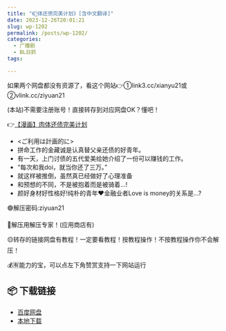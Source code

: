 ```yaml
---
title: "《🥩体还债完美计划》[含中文翻译]"
date: 2023-12-26T20:01:21
slug: wp-1202
permalink: /posts/wp-1202/
categories:
  - 广播剧
  - BL日抓
tags:

---
```


如果两个网盘都没有资源了，看这个网站👉①link3.cc/xianyu21或②vlink.cc/ziyuan21

(本站)不需要注册账号！直接转存到对应网盘OK？懂吧！

👉[【漫画】肉体还债完美计划](https://blziyuan21.com/archives/1194)

*   <ご利用は計画的に>
*   拼命工作的金藏诚是认真替父亲还债的好青年。
*   有一天，上门讨债的五代爱美给她介绍了一份可以赚钱的工作。
*   “每次和我doi，就当你还了三万。”
*   就这样被推倒，虽然真已经做好了心理准备
*   和预想的不同，不是被抱着而是被骑着…!
*   颜好身材好性格好!纯朴的青年❤️金融业者Love is money的关系是…?

🟢解压密码:ziyuan21

🔵解压用解压专家！(应用商店有)

🟡转存的链接网盘有教程！一定要看教程！按教程操作！不按教程操作你不会解压！

💰🈶能力的宝，可以点左下角赞赏支持一下网站运行

## 📦 下载链接
- [百度网盘](https://blziyuan21.com/pay-download/1202?key=32fc5a7ade&down_id=0)
- [本地下载](https://blziyuan21.com/pay-download/1202?key=32fc5a7ade&down_id=1)

